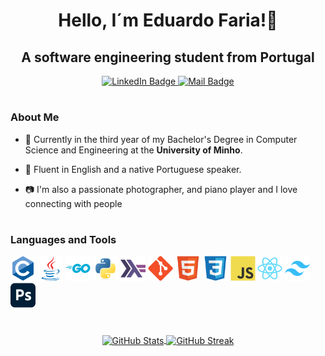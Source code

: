 <h1 align="center">Hello, I´m Eduardo Faria!🙌</h1>
<h2 align="center">A software engineering student from Portugal</h2>
<div align="center"> 
  <a href="https://www.linkedin.com/feed/" target="_blank">
    <img src="https://img.shields.io/badge/LinkedIn-0077B5?style=for-the-badge&logo=linkedin&logoColor=white" title="LinkedIn" alt="LinkedIn Badge"/>
  </a>
  <a href="mailto:eduardo21faria@gmail.com" target="_blank">
    <img src="https://img.shields.io/badge/Gmail-D14836?style=for-the-badge&logo=gmail&logoColor=white" title="Mail" alt="Mail Badge"/>
  </a>
</div>

#
<h3>About Me</h3>

- 👋 Currently in the third year of my Bachelor's Degree in Computer Science and Engineering at the <strong>University of Minho</strong>.
  
- 💬 Fluent in English and a native Portuguese speaker.

- 📷 I'm also a passionate photographer, and piano player and I love connecting with people


#

<h3>Languages and Tools</h3>
<div display="flex">
  <img src="https://github.com/devicons/devicon/blob/master/icons/c/c-original.svg" target="_blank" title="C" alt="C" width="40" height="40"/>
  <img src="https://github.com/devicons/devicon/blob/master/icons/java/java-original.svg" target="_blank" title="Java" alt="Java" width="40" height="40"/>
  <img src="https://github.com/devicons/devicon/blob/master/icons/go/go-original-wordmark.svg" target="_blank" title="Go" alt="Go" width="40" height="40"/>
  <img src="https://github.com/devicons/devicon/blob/master/icons/python/python-original.svg" target="_blank" title="Python" alt="Python" width="40" height="40"/>
  <img src="https://github.com/devicons/devicon/blob/master/icons/haskell/haskell-original.svg" target="_blank" title="Haskell" alt="Haskell" width="40" height="40"/>
  <img src="https://github.com/devicons/devicon/blob/master/icons/git/git-original.svg" target="_blank" title="Git" alt="Git" width="40" height="40"/>
  <img src="https://github.com/devicons/devicon/blob/master/icons/html5/html5-original.svg" target="_blank" title="Html5" alt="Html5" width="40" height="40"/>
  <img src="https://github.com/devicons/devicon/blob/master/icons/css3/css3-original.svg" target="_blank" title="Css3" alt="Css3" width="40" height="40"/>
  <img src="https://github.com/devicons/devicon/blob/master/icons/javascript/javascript-original.svg" target="_blank" title="JavaScript" alt="JavaScript" width="40" height="40"/>
  <img src="https://github.com/devicons/devicon/blob/master/icons/react/react-original.svg" target="_blank" title="React" alt="React" width="40" height="40"/>
  <img src="https://github.com/devicons/devicon/blob/master/icons/tailwindcss/tailwindcss-original.svg" target="_blank" title="TailwindCss" alt="TailwindCss" width="40" height="40"/>
  <img src="https://github.com/devicons/devicon/blob/master/icons/photoshop/photoshop-plain.svg" target="_blank" title="Photoshop"   alt="Photoshop" width="40" height="40"/>  
</div>

#
<div align="center">
  <a href="https://github.com/anuraghazra/github-readme-stats">
    <img height=200 align="center" src="https://github-readme-stats.vercel.app/api/top-langs/?username=2101dudu&theme=shadow_green" alt="GitHub Stats"/>
  </a>
  <a href="https://git.io/streak-stats">
    <img height=200 align="center" src="https://streak-stats.demolab.com?user=2101dudu&theme=shadow-green&border_radius=4&date_format=j%20M%5B%20Y%5D" alt="GitHub Streak" />
  </a>
</div>
